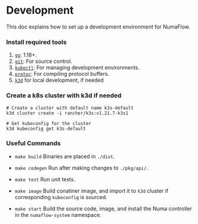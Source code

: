 # Development

This doc explains how to set up a development environment for NumaFlow.

### Install required tools

1. [`go`](https://golang.org/doc/install): 1.18+.
1. [`git`](https://help.github.com/articles/set-up-git/): For source control.
1. [`kubectl`](https://kubernetes.io/docs/tasks/tools/install-kubectl/): For managing development environments.
1. [`protoc`](https://github.com/protocolbuffers/protobuf): For compiling protocol buffers.
1. [`k3d`](https://k3d.io/) for local development, if needed

### Create a k8s cluster with k3d if needed

```shell
# Create a cluster with default name k3s-default
k3d cluster create -i rancher/k3s:v1.21.7-k3s1

# Get kubeconfig for the cluster
k3d kubeconfig get k3s-default
```

### Useful Commands

- `make build`
  Binaries are placed in `./dist`.

- `make codegen`
  Run after making changes to `./pkg/api/`.

- `make test`
  Run unit tests.

- `make image`
  Build conatiner image, and import it to `k3d` cluster if corresponding `kubeconfig` is sourced.

- `make start`
  Build the source code, image, and install the Numa controller in the `numaflow-system` namespace.
